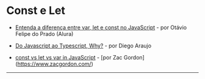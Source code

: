 # Const e Let


* [Entenda a diferença entre var, let e const no JavaScript](https://www.alura.com.br/artigos/entenda-diferenca-entre-var-let-e-const-no-javascript) - por Otávio Felipe do Prado (Alura)
* [Do Javascript ao Typescript, Why?](https://eusoudev.com.br/javascript-typescript/) - por Diego Araujo

* [const vs let vs var in JavaScript](http://www.constletvar.com/) - [por Zac Gordon] (https://www.zacgordon.com/)

--------

